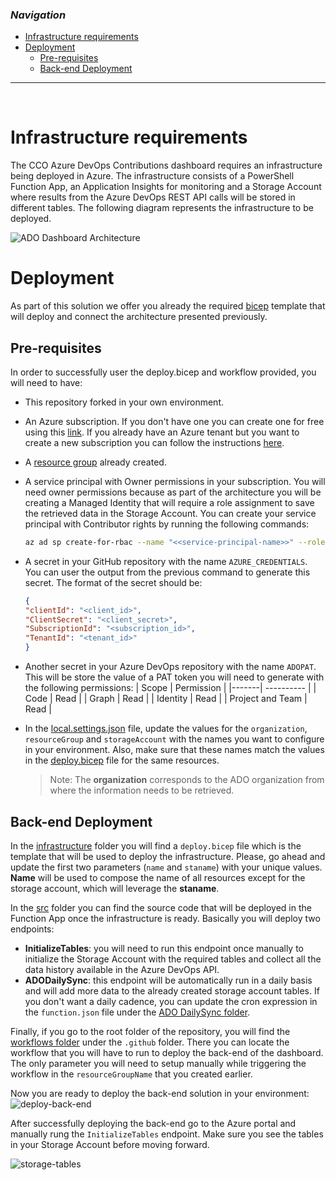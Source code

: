 ### _Navigation_

- [Infrastructure requirements](#infrastructure-requirements)
- [Deployment](#deployment)
  - [Pre-requisites](#pre-requisites)
  - [Back-end Deployment](#back-end-deployment)

---

<br>

# Infrastructure requirements

The CCO Azure DevOps Contributions dashboard requires an infrastructure being deployed in Azure. The infrastructure consists of a PowerShell Function App, an Application Insights for monitoring and a Storage Account where results from the Azure DevOps REST API calls will be stored in different tables. The following diagram represents the infrastructure to be deployed.

![ADO Dashboard Architecture][ADODashboardArchitecture]

# Deployment

As part of this solution we offer you already the required [bicep][BicepOverview] template that will deploy and connect the architecture presented previously.

## Pre-requisites

In order to successfully user the deploy.bicep and workflow provided, you will need to have:
- This repository forked in your own environment.
- An Azure subscription. If you don't have one you can create one for free using this [link][GetAzure]. If you already have an Azure tenant but you want to create a new subscription you can follow the instructions [here][CreateSubscription].
- A [resource group][ResourceGroup] already created.
- A service principal with Owner permissions in your subscription. You will need owner permissions because as part of the architecture you will be creating a Managed Identity that will require a role assignment to save the retrieved data in the Storage Account. You can create your service principal with Contributor rights by running the following commands:
    ```sh
    az ad sp create-for-rbac --name "<<service-principal-name>>" --role "Contributor" --scopes /subscriptions/<<subscriptionId>> --output "json"
    ```
- A secret in your GitHub repository with the name `AZURE_CREDENTIALS`. You can user the output from the previous command to generate this secret. The format of the secret should be:
    ```json
    {
    "clientId": "<client_id>",
    "ClientSecret": "<client_secret>",
    "SubscriptionId": "<subscription_id>",
    "TenantId": "<tenant_id>"
    }
    ```
- Another secret in your Azure DevOps repository with the name `ADOPAT`. This will be store the value of a PAT token you will need to generate with the following permissions:
    | Scope | Permission |
    |-------| ---------- |
    | Code | Read |
    | Graph | Read |
    | Identity | Read |
    | Project and Team | Read |

- In the [local.settings.json][local.settings.json] file, update the values for the `organization`, `resourceGroup` and `storageAccount` with the names you want to configure in your environment. Also, make sure that these names match the values in the [deploy.bicep][deploy.bicep] file for the same resources.

    > Note: The **organization** corresponds to the ADO organization from where the information needs to be retrieved.

## Back-end Deployment

In the [infrastructure][infrastructure] folder you will find a `deploy.bicep` file which is the template that will be used to deploy the infrastructure. Please, go ahead and update the first two parameters (`name` and `staname`) with your unique values. **Name** will be used to compose the name of all resources except for the storage account, which will leverage the **staname**.

In the [src][src] folder you can find the source code that will be deployed in the Function App once the infrastructure is ready. Basically you will deploy two endpoints:
- **InitializeTables**: you will need to run this endpoint once manually to initialize the Storage Account with the required tables and collect all the data history available in the Azure DevOps API.
- **ADODailySync**: this endpoint will be automatically run in a daily basis and will add more data to the already created storage account tables. If you don't want a daily cadence, you can update the cron expression in the `function.json` file under the [ADO DailySync folder][ADODailySyncFolder].

Finally, if you go to the root folder of the repository, you will find the [workflows folder][WorkflowsFolder] under the `.github` folder. There you can locate the workflow that you will have to run to deploy the back-end of the dashboard. The only parameter you will need to setup manually while triggering the workflow in the `resourceGroupName` that you created earlier.

Now you are ready to deploy the back-end solution in your environment:
![deploy-back-end][DeployBackend]

After successfully deploying the back-end go to the Azure portal and manually rung the `InitializeTables` endpoint. Make sure you see the tables in your Storage Account before moving forward.

![storage-tables][StorageTables]

<br>


<!-- Docs -->
[BicepOverview]: <https://learn.microsoft.com/en-us/azure/azure-resource-manager/bicep/overview?tabs=bicep>
[GetAzure]: <https://azure.microsoft.com/en-us/free/search/?OCID=AID2200258_SEM_069a8abd963111ebbd21e8d33199249f:G:s&ef_id=069a8abd963111ebbd21e8d33199249f:G:s&msclkid=069a8abd963111ebbd21e8d33199249f>
[CreateSubscription]: <https://docs.microsoft.com/en-us/azure/cost-management-billing/manage/create-subscription#:~:text=On%20the%20Customers%20page%2C%20select%20the%20customer.%20In,page%2C%20select%20%2B%20Add%20to%20create%20a%20subscription>
[ResourceGroup]: <https://learn.microsoft.com/en-us/azure/azure-resource-manager/management/manage-resource-groups-portal>

<!-- Images -->
[ADODashboardArchitecture]: <./media/github-dashboard-architecture.png>
[DeployBackend]: <./media/ado-run-workflow.png>
[StorageTables]: <./media/ado-storage-tables.png>

<!-- References -->
[local.settings.json]: <https://github.com/Azure/CCOInsights/blob/main/dashboards/ADODashboard-Contributors/src/local.settings.json>
[deploy.bicep]: <https://github.com/Azure/CCOInsights/blob/main/dashboards/ADODashboard-Contributors/infrastructure/deploy.bicep>
[infrastructure]: <https://github.com/Azure/CCOInsights/blob/main/dashboards/ADODashboard-Contributors/infrastructure>
[src]: <https://github.com/Azure/CCOInsights/blob/main/dashboards/ADODashboard-Contributors/src>
[ADODailySyncFolder]: <https://github.com/Azure/CCOInsights/blob/main/dashboards/ADODashboard-Contributors/src/ADOContributions/ADODailySync>
[WorkflowsFolder]: <https://github.com/Azure/CCOInsights/tree/main/.github/workflows>